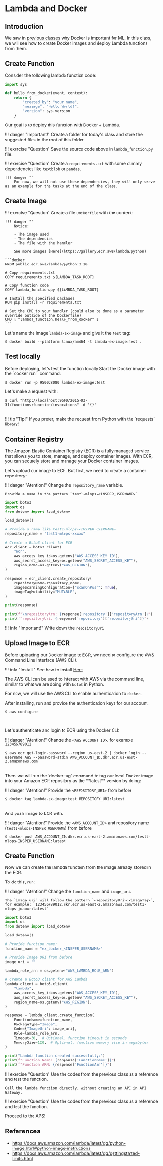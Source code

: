 # Lambda and Docker

## Introduction

We saw in [previous classes](../05-docker/intro.md) why Docker is important for ML. In this class, we will see how to create Docker images and deploy Lambda functions from them.

## Create Function

Consider the following lambda function code:

```python
import sys

def hello_from_docker(event, context):
    return {
        "created_by": "your name",
        "message": "Hello World!",
        "version": sys.version
    }
```

Our goal is to deploy this function with Docker + Lambda.

!!! danger "Important!"
    Create a folder for today's class and store the suggested files in the root of this folder

!!! exercise "Question"
    Save the source code above in `lambda_function.py` file.

!!! exercise "Question"
    Create a `requirements.txt` with some dummy dependencies like `textblob` or `pandas`.

    !!! danger ""
        For now, we will not use these dependencies, they will only serve as an example for the tasks at the end of the class.

## Create Image

!!! exercise "Question"
    Create a file `Dockerfile` with the content:

    !!! danger ""
        Notice:

        - The image used
        - The dependencies
        - The file with the handler

        See more images [Here](https://gallery.ecr.aws/lambda/python)

    ```docker
    FROM public.ecr.aws/lambda/python:3.10

    # Copy requirements.txt
    COPY requirements.txt ${LAMBDA_TASK_ROOT}

    # Copy function code
    COPY lambda_function.py ${LAMBDA_TASK_ROOT}

    # Install the specified packages
    RUN pip install -r requirements.txt

    # Set the CMD to your handler (could also be done as a parameter override outside of the Dockerfile)
    CMD [ "lambda_function.hello_from_docker" ]
    ```

Let's name the image `lambda-ex-image` and give it the `test` tag:

<div class="termy">

```console
$ docker build --platform linux/amd64 -t lambda-ex-image:test .
```

</div>

## Test locally

Before deploying, let's test the function locally Start the Docker image with the `docker run`` command.

<div class="termy">

```console
$ docker run -p 9500:8080 lambda-ex-image:test
```

</div>

Let's make a request with:

<div class="termy">

```console
$ curl "http://localhost:9500/2015-03-31/functions/function/invocations" -d '{}'
```

</div>

<br>
!!! tip "Tip!"
    If you prefer, make the request from Python with the `requests` library!

## Container Registry

The Amazon Elastic Container Registry (ECR) is a fully managed service that allows you to store, manage, and deploy container images. With ECR, you can securely store and manage your Docker container images.

Let's upload our image to ECR. But first, we need to create a container repository:

!!! danger "Atention!"
    Change the `repository_name` variable.
    
    Provide a name in the pattern `test1-mlops-<INSPER_USERNAME>`

```python
import boto3
import os
from dotenv import load_dotenv

load_dotenv()

# Provide a name like test1-mlops-<INSPER_USERNAME>
repository_name = "test1-mlops-xxxxx"

# Create a Boto3 client for ECR
ecr_client = boto3.client(
    "ecr",
    aws_access_key_id=os.getenv("AWS_ACCESS_KEY_ID"),
    aws_secret_access_key=os.getenv("AWS_SECRET_ACCESS_KEY"),
    region_name=os.getenv("AWS_REGION"),
)

response = ecr_client.create_repository(
    repositoryName=repository_name,
    imageScanningConfiguration={"scanOnPush": True},
    imageTagMutability="MUTABLE",
)

print(response)

print(f"\nrepositoryArn: {response['repository']['repositoryArn']}")
print(f"repositoryUri: {response['repository']['repositoryUri']}")
```

!!! info "Important!"
    Write down the `repositoryUri`

## Upload Image to ECR

Before uploading our Docker image to ECR, we need to configure the AWS Command Line Interface (AWS CLI).

!!! info "Install!"
    See how to install [Here](https://docs.aws.amazon.com/cli/latest/userguide/getting-started-install.html)

The AWS CLI can be used to interact with AWS via the command line, similar to what we are doing with `boto3` in Python.

For now, we will use the AWS CLI to enable authentication to `docker`.

After installing, run and provide the authentication keys for our account.

<div class="termy">

```console
$ aws configure
```

</div>
<br>

Let's authenticate and login to ECR using the Docker CLI:

!!! danger "Atention!"
    Change the `<AWS_ACCOUNT_ID>`, for example `123456789012`

<div class="termy">

```console
$ aws ecr get-login-password --region us-east-2 | docker login --username AWS --password-stdin AWS_ACCOUNT_ID.dkr.ecr.us-east-2.amazonaws.com
```

</div>

<br>
Then, we will run the `docker tag` command to tag our local Docker image into your Amazon ECR repository as the **latest** version by doing:

!!! danger "Atention!"
    Provide the `<REPOSITORY_URI>` from before

<div class="termy">

```console
$ docker tag lambda-ex-image:test REPOSITORY_URI:latest
```

</div>

<br>
And push image to ECR with:

!!! danger "Atention!"
    Provide the `<AWS_ACCOUNT_ID>` and repository name (`test1-mlops-INSPER_USERNAME`) from before


<div class="termy">

```console
$ docker push AWS_ACCOUNT_ID.dkr.ecr.us-east-2.amazonaws.com/test1-mlops-INSPER_USERNAME:latest
```

</div>


## Create Function

Now we can create the lambda function from the image already stored in the ECR.

To do this, run:

!!! danger "Atention!"
    Change the `function_name` and `image_uri`.

    The `image_uri` will follow the pattern `<repositoryUri>:<imageTag>`, for example: `123456789012.dkr.ecr.us-east-2.amazonaws.com/test1-mlops-joaoxr:latest`

```python
import boto3
import os
from dotenv import load_dotenv

load_dotenv()

# Provide function name: 
function_name = "ex_docker_<INSPER_USERNAME>"

# Provide Image URI from before
image_uri = ""

lambda_role_arn = os.getenv("AWS_LAMBDA_ROLE_ARN")

# Create a Boto3 client for AWS Lambda
lambda_client = boto3.client(
    "lambda",
    aws_access_key_id=os.getenv("AWS_ACCESS_KEY_ID"),
    aws_secret_access_key=os.getenv("AWS_SECRET_ACCESS_KEY"),
    region_name=os.getenv("AWS_REGION"),
)

response = lambda_client.create_function(
    FunctionName=function_name,
    PackageType="Image",
    Code={"ImageUri": image_uri},
    Role=lambda_role_arn,
    Timeout=30,  # Optional: function timeout in seconds
    MemorySize=128,  # Optional: function memory size in megabytes
)

print("Lambda function created successfully:")
print(f"Function Name: {response['FunctionName']}")
print(f"Function ARN: {response['FunctionArn']}")
```

!!! exercise "Question"
    Use the codes from the previous class as a reference and test the function.
    
    Call the lambda function directly, without creating an API in API Gateway.

!!! exercise "Question"
    Use the codes from the previous class as a reference and test the function.

Proceed to the APS!

## References

- https://docs.aws.amazon.com/lambda/latest/dg/python-image.html#python-image-instructions
- https://docs.aws.amazon.com/lambda/latest/dg/gettingstarted-limits.html